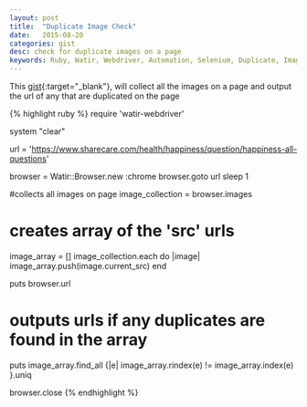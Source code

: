 ```yaml
---
layout: post
title:  "Duplicate Image Check"
date:   2015-08-20
categories: gist
desc: check for duplicate images on a page
keywords: Ruby, Watir, Webdriver, Automation, Selenium, Duplicate, Images, 
---
```


This [gist](https://gist.github.com/watirus/1f6764148184925fedbf){:target="\_blank"},
will collect all the images on a page and output the url of any that are duplicated on the page

{% highlight ruby %}
require 'watir-webdriver'

system "clear"

url = 'https://www.sharecare.com/health/happiness/question/happiness-all-questions'

browser = Watir::Browser.new :chrome
browser.goto url
sleep 1

#collects all images on page
image_collection = browser.images

# creates array of the 'src' urls
image_array = []
image_collection.each do |image|
  image_array.push(image.current_src)
end

puts browser.url
# outputs urls if any duplicates are found in the array
puts image_array.find_all {|e| image_array.rindex(e) != image_array.index(e) }.uniq 

browser.close
{% endhighlight %}


